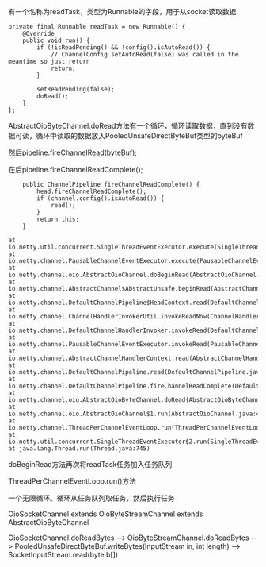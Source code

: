 有一个名称为readTask，类型为Runnable的字段，用于从socket读取数据

```
private final Runnable readTask = new Runnable() {
    @Override
    public void run() {
        if (!isReadPending() && !config().isAutoRead()) {
            // ChannelConfig.setAutoRead(false) was called in the meantime so just return
            return;
        }

        setReadPending(false);
        doRead();
    }
};
```

AbstractOioByteChannel.doRead方法有一个循环，循环读取数据，直到没有数据可读，循环中读取的数据放入PooledUnsafeDirectByteBuf类型的byteBuf

然后pipeline.fireChannelRead(byteBuf);

在后pipeline.fireChannelReadComplete();

```
    public ChannelPipeline fireChannelReadComplete() {
        head.fireChannelReadComplete();
        if (channel.config().isAutoRead()) {
            read();
        }
        return this;
    }
```

```
at io.netty.util.concurrent.SingleThreadEventExecutor.execute(SingleThreadEventExecutor.java:652)
at io.netty.channel.PausableChannelEventExecutor.execute(PausableChannelEventExecutor.java:326)
at io.netty.channel.oio.AbstractOioChannel.doBeginRead(AbstractOioChannel.java:101)
at io.netty.channel.AbstractChannel$AbstractUnsafe.beginRead(AbstractChannel.java:756)
at io.netty.channel.DefaultChannelPipeline$HeadContext.read(DefaultChannelPipeline.java:1273)
at io.netty.channel.ChannelHandlerInvokerUtil.invokeReadNow(ChannelHandlerInvokerUtil.java:150)
at io.netty.channel.DefaultChannelHandlerInvoker.invokeRead(DefaultChannelHandlerInvoker.java:309)
at io.netty.channel.PausableChannelEventExecutor.invokeRead(PausableChannelEventExecutor.java:127)
at io.netty.channel.AbstractChannelHandlerContext.read(AbstractChannelHandlerContext.java:526)
at io.netty.channel.DefaultChannelPipeline.read(DefaultChannelPipeline.java:1043)
at io.netty.channel.DefaultChannelPipeline.fireChannelReadComplete(DefaultChannelPipeline.java:964)
at io.netty.channel.oio.AbstractOioByteChannel.doRead(AbstractOioByteChannel.java:153)
at io.netty.channel.oio.AbstractOioChannel$1.run(AbstractOioChannel.java:44)
at io.netty.channel.ThreadPerChannelEventLoop.run(ThreadPerChannelEventLoop.java:52)
at io.netty.util.concurrent.SingleThreadEventExecutor$2.run(SingleThreadEventExecutor.java:116)
at java.lang.Thread.run(Thread.java:745)
```

doBeginRead方法再次将readTask任务加入任务队列


ThreadPerChannelEventLoop.run()方法

一个无限循环。循环从任务队列取任务，然后执行任务



OioSocketChannel extends OioByteStreamChannel extends AbstractOioByteChannel



OioSocketChannel.doReadBytes --> OioByteStreamChannel.doReadBytes --> PooledUnsafeDirectByteBuf.writeBytes(InputStream in, int length) --> SocketInputStream.read(byte b[])